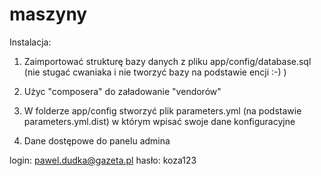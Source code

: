 maszyny
=======

Instalacja:

1) Zaimportować strukturę bazy danych z pliku app/config/database.sql (nie stugać cwaniaka i nie tworzyć bazy na podstawie encji :-) )

2) Użyc "composera" do załadowanie "vendorów"

3) W folderze app/config stworzyć plik parameters.yml (na podstawie parameters.yml.dist) w którym wpisać swoje dane konfiguracyjne

4) Dane dostępowe do panelu admina

login: pawel.dudka@gazeta.pl
hasło: koza123